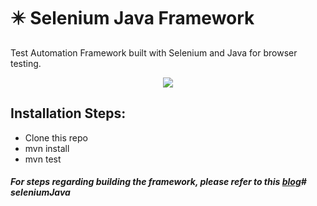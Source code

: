 # ✴️ Selenium Java Framework

Test Automation Framework built with Selenium and Java for browser testing.

<p align="center">
  <kbd>
    <img src="DemoExecution.gif"></img>
  </kbd>
</p>

    
## Installation Steps:
* Clone this repo
* mvn install
* mvn test


##### For steps regarding building the framework, please refer to this **[blog](https://blog.bharatkammakatla.com/steps-to-build-a-selenium-java-framework-ckdsi73xg005ga9s1defhemfz)**# seleniumJava
